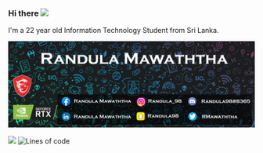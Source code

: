 ### Hi there <img src = "https://media.giphy.com/media/hvRJCLFzcasrR4ia7z/giphy.gif"><img>
I'm a 22 year old Information Technology Student from Sri Lanka.

![](banner.png)

![](https://komarev.com/ghpvc/?username=your-github-username&color=orange)
![Lines of code](https://img.shields.io/badge/From%20Hello%20World%20I%27ve%20Written%20Over-486298%20lines%20of%20code-blue)
